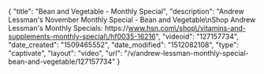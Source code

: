 {
    "title": "Bean and Vegetable - Monthly Special",
    "description": "Andrew Lessman's November Monthly Special - Bean and Vegetable\nShop Andrew Lessman's Monthly Specials: https:\/\/www.hsn.com\/shop\/vitamins-and-supplements-monthly-special\/hf0035-16216",
    "videoid": "127157734",
    "date_created": "1509465552",
    "date_modified": "1512082108",
    "type": "captivate",
    "layout": "video",
    "url": "\/v\/andrew-lessman-monthly-special-bean-and-vegetable\/127157734"
}